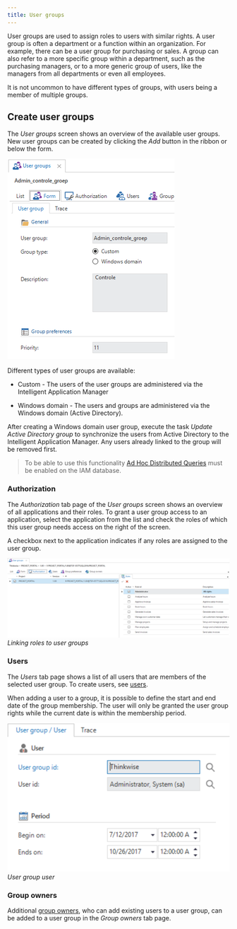 ```yaml
---
title: User groups
---
```


User groups are used to assign roles to users with similar rights. A user group is often a department or a function within an organization. For example, there can be a user group for purchasing or sales. A group can also refer to a more specific group within a department, such as the purchasing managers, or to a more generic group of users, like the managers from all departments or even all employees.

It is not uncommon to have different types of groups, with users being a member of multiple groups. 

## Create user groups

The *User groups* screen shows an overview of the available user groups. New user groups can be created by clicking the *Add* button in the ribbon or below the form. 

![1537871291126](../assets/sf/1537871291126.png)

Different types of user groups are available:

- Custom - The users of the user groups are administered via the Intelligent Application Manager

- Windows domain - The users and groups are administered via the Windows domain (Active Directory).

After creating a Windows domain user group, execute the task *Update Active Directory group* to synchronize the users from Active Directory to the Intelligent Application Manager. Any users already linked to the group will be removed first.

> To be able to use this functionality [Ad Hoc Distributed Queries](https://docs.microsoft.com/en-us/sql/database-engine/configure-windows/ad-hoc-distributed-queries-server-configuration-option) must be enabled on the IAM database.

### Authorization

The *Authorization* tab page of the *User groups* screen shows an overview of all applications and their roles. To grant a user group access to an application, select the application from the list and check the roles of which this user group needs access on the right of the screen. 

A checkbox next to the application indicates if any roles are assigned to the user group.

![](../assets/iam_admin/image12.png)
*Linking roles to user groups*

### Users

The *Users* tab page shows a list of all users that are members of the selected user group. To create users, see [users](users). 

When adding a user to a group, it is possible to define the start and end date of the group membership. The user will only be granted the user group rights while the current date is within the membership period.

![](../assets/iam_admin/image13.png)
*User group user*

### Group owners

Additional [group owners](../iam/administrators), who can add existing users to a user group, can be added to a user group in the *Group owners* tab page.









> 



